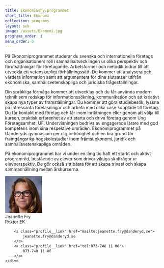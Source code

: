 ```yaml
---
title: Ekonomi&shy;programmet
short_title: Ekonomi
collection: programs
layout: sub
image: /assets/Ekonomi.jpg
programs_order: 1
menu_order: 0
---
```


På Ekonomiprogrammet studerar du svenska och internationella
företags och organisationers roll i samhällsutvecklingen
ur olika perspektiv och förutsättningar för företagande.
Arbetsformer och metodik bidrar till att utveckla ett
vetenskapligt förhållningssätt. Du kommer att analysera och
värdera information samt att argumentera för dina slutsatser
utifrån ekonomiska, samhällsvetenskapliga och juridiska
frågeställningar.

Din språkliga förmåga kommer att utvecklas och du får
använda modern teknik som redskap för informationssökning,
kommunikation och att kreativt skapa nya typer av
framställningar. Du kommer att göra studiebesök, lyssna
på intressanta föreläsningar och arbeta med olika case
kopplade till företag.
Du får kontakt med företag och får inom inriktningen eller genom att välja till kursen, praktisk erfarenhet av att starta och driva företag genom Ung Företagsamhet, UF. Undervisningen bedrivs av engagerade lärare med god kompetens inom sina respektive områden.
Ekonomiprogrammet på Danderyds
gymnasium ger dig behörighet och en bra grund
för framgångsrika högskolestudier inom främst ekonomi,
juridik och samhällsvetenskapliga områden.

På ekonomiprogrammet har vi under en lång tid haft ett starkt och aktivt programråd, bestående av elever som driver viktiga skolfrågor ur elevperspektiv. De gör också sitt bästa för att skapa trivsel och skapa sammanhållning mellan årskurserna.

<div class="profile">
	<img class="profile__image" src="/assets/FRY%20JEANETTE%20120x180.png" alt="Jeanette Fry">
	<div class="profile__info">
		<div class="profile__title">Jeanette Fry</div>
		<div>Rektor EK</div>

		<a class="profile__link" href="mailto:jeanette.fry@danderyd.se">
			jeanette.fry@danderyd.se
		</a>
		<a class="profile__link" href="tel:073-748 11 86">
			073-748 11 86
		</a>
	</div>
</div>
